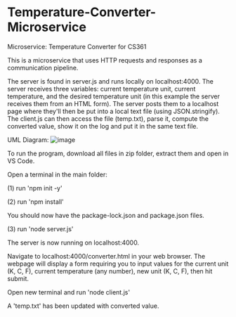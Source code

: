 # Temperature-Converter-Microservice
Microservice: Temperature Converter for CS361

This is a microservice that uses HTTP requests and responses as a communication pipeline. 

The server is found in server.js and runs locally on localhost:4000. The server receives three variables: current temperature unit, current temperature, and the desired temperature unit (in this example the server receives them from an HTML form). The server posts them to a localhost page where they'll then be put into a local text file (using JSON.stringify). The client.js can then access the file (temp.txt), parse it, compute the converted value, show it on the log and put it in the same text file.

UML Diagram:
![image](https://user-images.githubusercontent.com/86200364/198919376-549b8d97-9516-49bb-b083-c5ef6e71c793.png)

To run the program, download all files in zip folder, extract them and open in VS Code.

Open a terminal in the main folder:

(1) run 'npm init -y'

(2) run 'npm install'

You should now have the package-lock.json and package.json files.

(3) run 'node server.js'

The server is now running on localhost:4000.

Navigate to localhost:4000/converter.html in your web browser. The webpage will display a form requiring you to input values for the current unit (K, C, F), current temperature (any number), new unit (K, C, F), then hit submit.

Open new terminal and run 'node client.js'

A 'temp.txt' has been updated with converted value.
